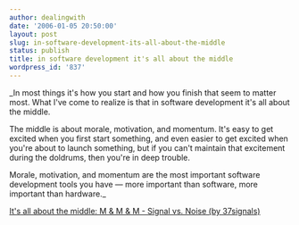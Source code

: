 ```yaml
---
author: dealingwith
date: '2006-01-05 20:50:00'
layout: post
slug: in-software-development-its-all-about-the-middle
status: publish
title: in software development it's all about the middle
wordpress_id: '837'
---
```


_In most things it's how you start and how you finish that seem to matter
most. What I've come to realize is that in software development it's all about
the middle.

The middle is about morale, motivation, and momentum. It's easy to get excited
when you first start something, and even easier to get excited when you're
about to launch something, but if you can't maintain that excitement during
the doldrums, then you're in deep trouble.

Morale, motivation, and momentum are the most important software development
tools you have — more important than software, more important than hardware._

[It's all about the middle: M & M & M - Signal vs. Noise (by 37signals)][1]

   [1]: http://37signals.com/svn/archives2/its_all_about_the_middle_m_m_m.php

